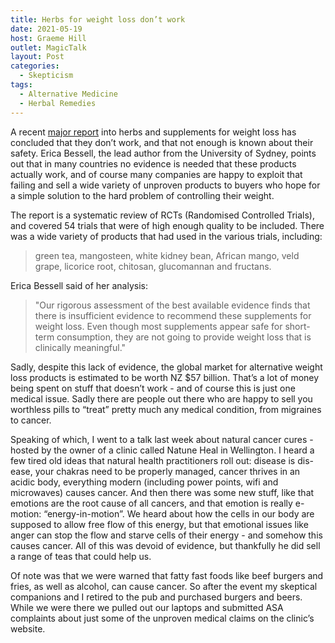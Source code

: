 ```yaml
---
title: Herbs for weight loss don’t work
date: 2021-05-19
host: Graeme Hill
outlet: MagicTalk
layout: Post
categories:
  - Skepticism
tags:
  - Alternative Medicine
  - Herbal Remedies
---
```


A recent [major report](https://www.bbc.com/news/health-57039848) into herbs and supplements for weight loss has concluded that they don’t work, and that not enough is known about their safety. Erica Bessell, the lead author from the University of Sydney, points out that in many countries no evidence is needed that these products actually work, and of course many companies are happy to exploit that failing and sell a wide variety of unproven products to buyers who hope for a simple solution to the hard problem of controlling their weight.

<!-- more -->

The report is a systematic review of RCTs (Randomised Controlled Trials), and covered 54 trials that were of high enough quality to be included. There was a wide variety of products that had used in the various trials, including:

> green tea, mangosteen, white kidney bean, African mango, veld grape, licorice root, chitosan, glucomannan and fructans.

Erica Bessell said of her analysis:

> "Our rigorous assessment of the best available evidence finds that there is insufficient evidence to recommend these supplements for weight loss. Even though most supplements appear safe for short-term consumption, they are not going to provide weight loss that is clinically meaningful."

Sadly, despite this lack of evidence, the global market for alternative weight loss products is estimated to be worth NZ $57 billion. That’s a lot of money being spent on stuff that doesn’t work - and of course this is just one medical issue. Sadly there are people out there who are happy to sell you worthless pills to “treat” pretty much any medical condition, from migraines to cancer.

Speaking of which, I went to a talk last week about natural cancer cures - hosted by the owner of a clinic called Natune Heal in Wellington. I heard a few tired old ideas that natural health practitioners roll out: disease is dis-ease, your chakras need to be properly managed, cancer thrives in an acidic body, everything modern (including power points, wifi and microwaves) causes cancer. And then there was some new stuff, like that emotions are the root cause of all cancers, and that emotion is really e-motion: “energy-in-motion”. We heard about how the cells in our body are supposed to allow free flow of this energy, but that emotional issues like anger can stop the flow and starve cells of their energy - and somehow this causes cancer. All of this was devoid of evidence, but thankfully he did sell a range of teas that could help us.

Of note was that we were warned that fatty fast foods like beef burgers and fries, as well as alcohol, can cause cancer. So after the event my skeptical companions and I retired to the pub and purchased burgers and beers. While we were there we pulled out our laptops and submitted ASA complaints about just some of the unproven medical claims on the clinic’s website.
